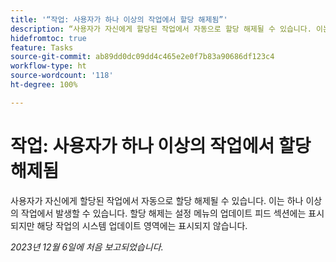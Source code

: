 ```yaml
---
title: '“작업: 사용자가 하나 이상의 작업에서 할당 해제됨”'
description: “사용자가 자신에게 할당된 작업에서 자동으로 할당 해제될 수 있습니다. 이는 하나 이상의 작업에서 발생할 수 있습니다. 할당 해제는 설정 메뉴의 업데이트 피드 섹션에는 표시되지만 해당 작업의 시스템 업데이트 영역에는 표시되지 않습니다.”
hidefromtoc: true
feature: Tasks
source-git-commit: ab89dd0dc09dd4c465e2e0f7b83a90686df123c4
workflow-type: ht
source-wordcount: '118'
ht-degree: 100%

---
```



# 작업: 사용자가 하나 이상의 작업에서 할당 해제됨

사용자가 자신에게 할당된 작업에서 자동으로 할당 해제될 수 있습니다. 이는 하나 이상의 작업에서 발생할 수 있습니다. 할당 해제는 설정 메뉴의 업데이트 피드 섹션에는 표시되지만 해당 작업의 시스템 업데이트 영역에는 표시되지 않습니다.

_2023년 12월 6일에 처음 보고되었습니다._
